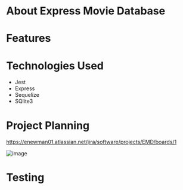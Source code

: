 # About Express Movie Database

# Features

# Technologies Used
<ul>
      <li>Jest</li>
      <li>Express</li>
      <li>Sequelize</li>
      <li>SQlite3</li>
  </ul>
  
# Project Planning
   https://enewman01.atlassian.net/jira/software/projects/EMD/boards/1 
 
  
  ![image](https://user-images.githubusercontent.com/94469645/145624377-af419ebd-c7da-48d1-a52d-e3137e533026.png)

  
# Testing
  

  
  
  
